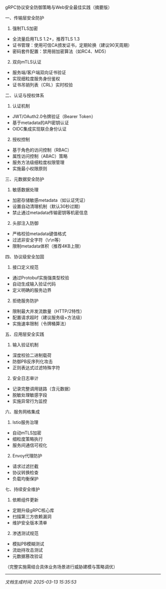 

gRPC协议安全防御策略与Web安全最佳实践（摘要版）

一、传输层安全防护
1. 强制TLS加密
- 全流量启用TLS 1.2+，推荐TLS 1.3
- 证书管理：使用可信CA颁发证书，定期轮换（建议90天周期）
- 密码套件配置：禁用弱加密算法（如RC4、MD5）

2. 双向mTLS认证
- 服务端/客户端双向证书验证
- 实现细粒度服务身份鉴权
- 证书吊销列表（CRL）实时校验

二、认证与授权体系
1. 认证机制
- JWT/OAuth2.0令牌验证（Bearer Token）
- 基于metadata的API密钥认证
- OIDC集成实现联合身份认证

2. 授权控制
- 基于角色的访问控制（RBAC）
- 属性访问控制（ABAC）策略
- 服务方法级细粒度权限管理
- 实施最小权限原则

三、元数据安全防护
1. 敏感数据处理
- 加密存储敏感metadata（如认证凭证）
- 设置自动清理机制（默认30秒过期）
- 禁止通过metadata传输密钥等机密信息

2. 头部注入防御
- 严格校验metadata键值格式
- 过滤非安全字符（\r\n等）
- 限制metadata体积（推荐4KB上限）

四、协议级安全加固
1. 接口定义规范
- 通过Protobuf实施强类型校验
- 自动生成输入验证代码
- 定义明确的服务边界

2. 拒绝服务防护
- 限制最大并发流数量（HTTP/2特性）
- 配置请求超时（建议服务级+方法级）
- 实施速率限制（令牌桶算法）

五、应用层安全实践
1. 输入验证机制
- 深度校验二进制载荷
- 防御PB反序列化攻击
- 正则表达式过滤特殊字符

2. 安全日志审计
- 记录完整调用链路（含元数据）
- 脱敏处理敏感字段
- 实施异常行为监控

六、服务网格集成
1. Istio服务治理
- 自动mTLS加密
- 细粒度策略执行
- 服务间通信可视化

2. Envoy代理防护
- 请求过滤拦截
- 协议转换检查
- 负载均衡保护

七、持续安全维护
1. 依赖组件更新
- 定期升级gRPC核心库
- 扫描第三方依赖漏洞
- 维护安全版本清单

2. 渗透测试规范
- 模拟PB模糊测试
- 流劫持攻击测试
- 元数据篡改验证

（完整实施需结合具体业务场景进行威胁建模与策略调优）

---

*文档生成时间: 2025-03-13 15:35:53*












